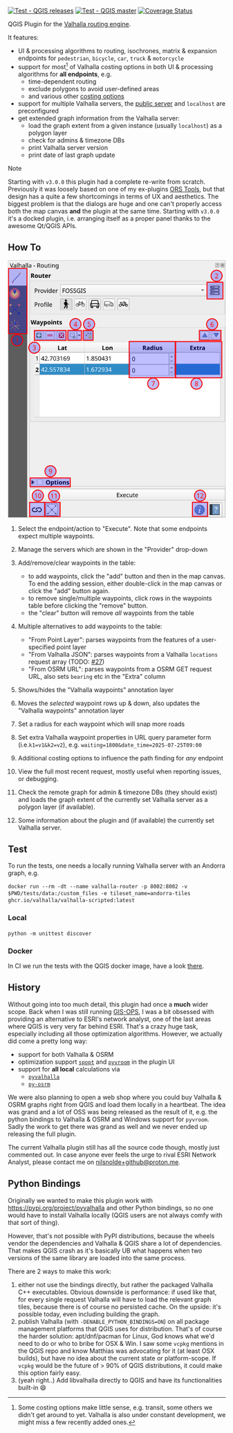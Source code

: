 [![Test - QGIS releases](https://github.com/nilsnolde/valhalla-qgis-plugin/actions/workflows/ci-tests.yml/badge.svg)](https://github.com/nilsnolde/valhalla-qgis-plugin/actions/workflows/ci-tests.yml) [![Test - QGIS master](https://github.com/nilsnolde/valhalla-qgis-plugin/actions/workflows/ci-tests-latest.yml/badge.svg)](https://github.com/nilsnolde/valhalla-qgis-plugin/actions/workflows/ci-tests-latest.yml) [![Coverage Status](https://coveralls.io/repos/github/nilsnolde/valhalla-qgis-plugin/badge.svg?branch=master)](https://coveralls.io/github/nilsnolde/valhalla-qgis-plugin?branch=master)

QGIS Plugin for the [Valhalla routing engine](https://github.com/valhalla/valhalla).

It features:
- UI & processing algorithms to routing, isochrones, matrix & expansion endpoints for `pedestrian`, `bicycle`, `car`, `truck` & `motorcycle`
- support for most[^1] of Valhalla costing options in both UI & processing algorithms for **all endpoints**, e.g.
  - time-dependent routing
  - exclude polygons to avoid user-defined areas
  - and various other [costing options](https://valhalla.github.io/valhalla/api/turn-by-turn/api-reference/#costing-options)
- support for multiple Valhalla servers, the [public server](https://github.com/valhalla/valhalla?tab=readme-ov-file#demo-server) and `localhost` are preconfigured
- get extended graph information from the Valhalla server:
  - load the graph extent from a given instance (usually `localhost`) as a polygon layer
  - check for admins & timezone DBs
  - print Valhalla server version
  - print date of last graph update

> [!NOTE]
> Starting with `v3.0.0` this plugin had a complete re-write from scratch. Previously it was loosely based on one of my ex-plugins [ORS Tools](https://plugins.qgis.org/plugins/ORStools/), but that design has a quite a few shortcomings in terms of UX and aesthetics. The biggest problem is that the dialogs are huge and one can't properly access both the map canvas **and** the plugin at the same time. Starting with `v3.0.0` it's a docked plugin, i.e. arranging itself as a proper panel thanks to the awesome Qt/QGIS APIs.

[^1]: Some costing options make little sense, e.g. transit, some others we didn't get around to yet. Valhalla is also under constant development, we might miss a few recently added ones.

## How To

![explanatory UI pic](./docs/img/RoutingUI_explained.png)

1. Select the endpoint/action to "Execute". Note that some endpoints expect multiple waypoints.
2. Manage the servers which are shown in the "Provider" drop-down
3. Add/remove/clear waypoints in the table:

    - to add waypoints, click the "add" button and then in the map canvas. To end the adding session, either double-click in the map canvas or click the "add" button again.
    - to remove single/multiple waypoints, click rows in the waypoints table before clicking the "remove" button.
    - the "clear" button will remove _all_ waypoints from the table
4. Multiple alternatives to add waypoints to the table:

    - "From Point Layer": parses waypoints from the features of a user-specified point layer
    - "From Valhalla JSON": parses waypoints from a Valhalla `locations` request array (TODO: [#27](https://github.com/nilsnolde/valhalla-qgis-plugin/issues/27))
    - "From OSRM URL": parses waypoints from a OSRM GET request URL, also sets `bearing` etc in the "Extra" column
5. Shows/hides the "Valhalla waypoints" annotation layer
6. Moves the _selected_ waypoint rows up & down, also updates the "Valhalla waypoints" annotation layer
7. Set a radius for each waypoint which will snap more roads
8. Set extra Valhalla waypoint properties in URL query parameter form (i.e.`k1=v1&k2=v2`), e.g. `waiting=1800&date_time=2025-07-25T09:00`
9. Additional costing options to influence the path finding for _any_ endpoint
10. View the full most recent request, mostly useful when reporting issues, or debugging.
11. Check the remote graph for admin & timezone DBs (they should exist) and loads the graph extent of the currently set Valhalla server as a polygon layer (if available).
12. Some information about the plugin and (if available) the currently set Valhalla server.

## Test

To run the tests, one needs a locally running Valhalla server with an Andorra graph, e.g.

```
docker run --rm -dt --name valhalla-router -p 8002:8002 -v $PWD/tests/data:/custom_files -e tileset_name=andorra-tiles ghcr.io/valhalla/valhalla-scripted:latest
```

### Local

`python -m unittest discover`

### Docker

In CI we run the tests with the QGIS docker image, have a look [there](.github/workflows/ci-tests.yml).

## History

Without going into too much detail, this plugin had once a **much** wider scope. Back when I was still running [GIS-OPS](https://github.com/gis-ops), I was a bit obsessed with providing an alternative to ESRI's network analyst, one of the last areas where QGIS is very very far behind ESRI. That's a crazy huge task, especially including all those optimization algorithms. However, we actually did come a pretty long way:

- support for both Valhalla & OSRM
- optimization support [`spopt`](https://github.com/pysal/spopt) and [`pyvroom`](https://pypi.org/project/pyvroom/) in the plugin UI
- support for **all local** calculations via
  - [`pyvalhalla`](https://pypi.org/project/pyvalhalla/)
  - [`py-osrm`](https://github.com/nilsnolde/py-osrm)

We were also planning to open a web shop where you could buy Valhalla & OSRM graphs right from QGIS and load them locally in a heartbeat. The idea was grand and a lot of OSS was being released as the result of it, e.g. the python bindings to Valhalla & OSRM and Windows support for `pyvroom`. Sadly the work to get there was grand as well and we never ended up releasing the full plugin.

The current Valhalla plugin still has all the source code though, mostly just commented out. In case anyone ever feels the urge to rival ESRI Network Analyst, please contact me on nilsnolde+github@proton.me.

## Python Bindings

Originally we wanted to make this plugin work with https://pypi.org/project/pyvalhalla and other Python bindings, so no one would have to install Valhalla locally (QGIS users are not always comfy with that sort of thing).

However, that's not possible with PyPI distributions, because the wheels vendor the dependencies and Valhalla & QGIS share a lot of dependencies. That makes QGIS crash as it's basically UB what happens when two versions of the same library are loaded into the same process.

There are 2 ways to make this work:
1. either not use the bindings directly, but rather the packaged Valhalla C++ executables. Obvious downside is performance: if used like that, for every single request Valhalla will have to load the relevant graph tiles, because there is of course no persisted cache. On the upside: it's possible today, even including building the graph.
2. publish Valhalla (with `-DENABLE_PYTHON_BINDINGS=ON`) on all package management platforms that QGIS uses for distribution. That's of course the harder solution: apt/dnf/pacman for Linux, God knows what we'd need to do or who to bribe for OSX & Win. I saw some `vcpkg` mentions in the QGIS repo and know Matthias was advocating for it (at least OSX builds), but have no idea about the current state or platform-scope. If `vcpkg` would be the future of > 90% of QGIS distributions, it could make this option fairly easy.
3. (yeah right..) Add libvalhalla directly to QGIS and have its functionalities built-in 😄